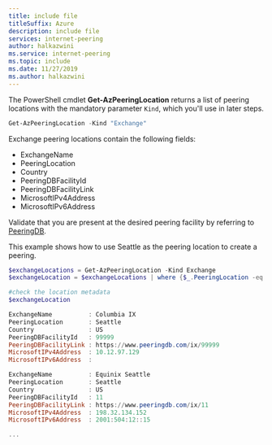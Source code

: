 ```yaml
---
title: include file
titleSuffix: Azure
description: include file
services: internet-peering
author: halkazwini
ms.service: internet-peering
ms.topic: include
ms.date: 11/27/2019
ms.author: halkazwini 
---
```


The PowerShell cmdlet **Get-AzPeeringLocation** returns a list of peering locations with the mandatory parameter `Kind`, which you'll use in later steps.

```powershell
Get-AzPeeringLocation -Kind "Exchange"
```

Exchange peering locations contain the following fields:
* ExchangeName
* PeeringLocation
* Country
* PeeringDBFacilityId
* PeeringDBFacilityLink
* MicrosoftIPv4Address
* MicrosoftIPv6Address

Validate that you are present at the desired peering facility by referring to [PeeringDB](https://www.peeringdb.com).

This example shows how to use Seattle as the peering location to create a peering.

```powershell
$exchangeLocations = Get-AzPeeringLocation -Kind Exchange
$exchangeLocation = $exchangeLocations | where {$_.PeeringLocation -eq "Seattle"}

#check the location metadata
$exchangeLocation

ExchangeName          : Columbia IX
PeeringLocation       : Seattle
Country               : US
PeeringDBFacilityId   : 99999
PeeringDBFacilityLink : https://www.peeringdb.com/ix/99999
MicrosoftIPv4Address  : 10.12.97.129
MicrosoftIPv6Address  :

ExchangeName          : Equinix Seattle
PeeringLocation       : Seattle
Country               : US
PeeringDBFacilityId   : 11
PeeringDBFacilityLink : https://www.peeringdb.com/ix/11
MicrosoftIPv4Address  : 198.32.134.152
MicrosoftIPv6Address  : 2001:504:12::15

...

```
